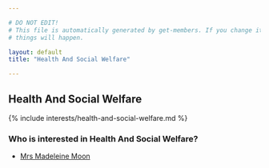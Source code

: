 ```yaml
---

# DO NOT EDIT!
# This file is automatically generated by get-members. If you change it, bad
# things will happen.

layout: default
title: "Health And Social Welfare"

---
```


## Health And Social Welfare

{% include interests/health-and-social-welfare.md %}

### Who is interested in Health And Social Welfare?


* [Mrs Madeleine Moon](/members/mrs-madeleine-moon.html)
